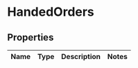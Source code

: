 # HandedOrders

## Properties
Name | Type | Description | Notes
------------ | ------------- | ------------- | -------------
